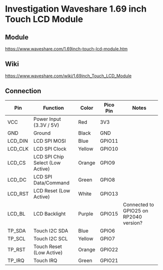# Investigation Waveshare 1.69 inch Touch LCD Module

## Module
https://www.waveshare.com/1.69inch-touch-lcd-module.htm

## Wiki
https://www.waveshare.com/wiki/1.69inch_Touch_LCD_Module

## Connection
| Pin     | Function                                 | Color | Pico Pin | Notes                                 |
| ------- | ---------------------------------------- | ----- | -------- | -------------------------------------- |
| VCC     | Power Input (3.3V / 5V)                  | Red   | 3V3      |                                        |
| GND     | Ground                                   | Black | GND      |                                        |
| LCD_DIN | LCD SPI MOSI                             | Blue  | GPIO11   |                                        |
| LCD_CLK | LCD SPI Clock                            | Yellow| GPIO10   |                                        |
| LCD_CS  | LCD SPI Chip Select (Low Active)         | Orange| GPIO9    |                                        |
| LCD_DC  | LCD SPI Data/Command                     | Green | GPIO8    |                                        |
| LCD_RST | LCD Reset (Low Active)                   | White | GPIO13   |                                        |
| LCD_BL  | LCD Backlight                            | Purple| GPIO15   | Connected to GPIO25 on RP2040 version?|
| TP_SDA  | Touch I2C SDA                            | Blue  | GPIO6    |                                        |
| TP_SCL  | Touch I2C SCL                            | Yellow| GPIO7    |                                        |
| TP_RST  | Touch Reset (Low Active)                 | Orange| GPIO22   |                                        |
| TP_IRQ  | Touch IRQ                                | Green | GPIO21   |                                        |

